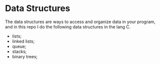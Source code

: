 # Data Structures

The data structures are ways to access and organize data in your program, and in this repo I do the following data structures in the lang C.

- lists;
- linked lists;
- queue;
- stacks;
- binary trees;
